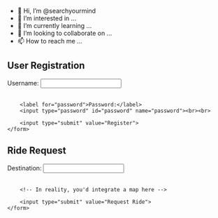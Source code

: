 - 👋 Hi, I’m @searchyourmind
- 👀 I’m interested in ...
- 🌱 I’m currently learning ...
- 💞️ I’m looking to collaborate on ...
- 📫 How to reach me ...

<!---
searchyourmind/searchyourmind is a ✨ special ✨ repository because its `README.md` (this file) appears on your GitHub profile.
You can click the Preview link to take a look at your changes.
---><!DOCTYPE html>
<html>
<head>
    <title>Simple Uber-like Site</title>
</head>
<body>

<!-- User Registration -->
<div>
    <h2>User Registration</h2>
    <form>
        <label for="username">Username:</label>
        <input type="text" id="username" name="username"><br><br>
        
        <label for="password">Password:</label>
        <input type="password" id="password" name="password"><br><br>
        
        <input type="submit" value="Register">
    </form>
</div>

<!-- Ride Request Interface -->
<div>
    <h2>Ride Request</h2>
    <form>
        <label for="destination">Destination:</label>
        <input type="text" id="destination" name="destination"><br><br>
        
        <!-- In reality, you'd integrate a map here -->
        
        <input type="submit" value="Request Ride">
    </form>
</div>

<!-- This is a very simple mockup, and there's much more to implement! -->

</body>
</html>

